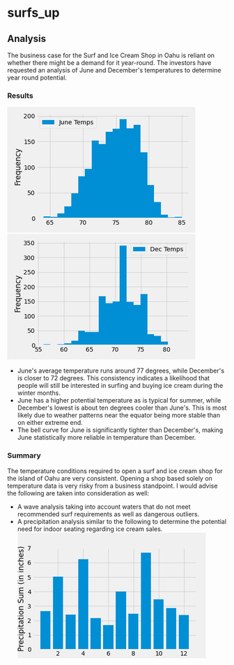 # surfs_up

## Analysis
The business case for the Surf and Ice Cream Shop in Oahu is reliant on whether there might be a demand for it year-round. The investors have requested an analysis of June and December's temperatures to determine year round potential. 

### Results

![Image of June Temperatures](<./analysis/JuneTemps.png>) 
![Image of December Temperatures](<./analysis/DecTemps.png>) 

- June's average temperature runs around 77 degrees, while December's is closer to 72 degrees. This consistency indicates a likelihood that people will still be interested in surfing and buying ice cream during the winter months. 
- June has a higher potential temperature as is typical for summer, while December's lowest is about ten degrees cooler than June's. This is most likely due to weather patterns near the equator being more stable than on either extreme end. 
- The bell curve for June is significantly tighter than December's, making June statistically more reliable in temperature than December. 

### Summary
The temperature conditions required to open a surf and ice cream shop for the island of Oahu are very consistent. Opening a shop based solely on temperature data is very risky from a business standpoint. I would advise the following are taken into consideration as well:
- A wave analysis taking into account waters that do not meet recommended surf requirements as well as dangerous outliers. 
- A precipitation analysis similar to the following to determine the potential need for indoor seating regarding ice cream sales. 
![Image of Precipitation by Month](<./analysis/PrecipitationSum.png>) 
